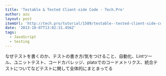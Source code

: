 ```yaml
---
title: 'Testable & Tested Client-side Code - Tech.Pro'
author: azu
layout: post
itemUrl: 'http://tech.pro/tutorial/1589/testable--tested-client-side-code'
date: '2013-10-07T13:02:31.456Z'
tags:
  - JavaScript
  - testing
---
```

なぜテストを書くのか、テストの書き方/気をつけること、自動化、Lintツール、ユニットテスト、コードカバレッジ、platoでのコードメトリクス、統合テストについてなどテストに関して全体的にまとまってる
